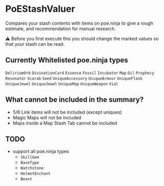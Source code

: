 # PoEStashValuer
Compares your stash contents with items on poe.ninja to give a rough estimate, and recommendation for manual research.

:warning: Before you first execute this you should change the marked values so that your stash can be read.

## Currently Whitelisted poe.ninja types
`DeliriumOrb`
`DivinationCard`
`Essence`
`Fossil`
`Incubator`
`Map`
`Oil`
`Prophecy`
`Resonator`
`Scarab`
`Seed`
`UniqueAccessory`
`UniqueArmour`
`UniqueFlask`
`UniqueJewel`
`UniqueJewel`
`UniqueMap`
`UniqueWeapon`
`Vial`

## What cannot be included in the summary?
- 5/6 Link items will not be included (except uniques)
- Magic Maps will not be included
- Maps inside a Map Stash Tab cannot be included

## TODO
- support all poe.ninja types
  - `SkillGem`
  - `BaseType`
  - `Watchstone`
  - `HelmetEnchant`
  - `Beast`
